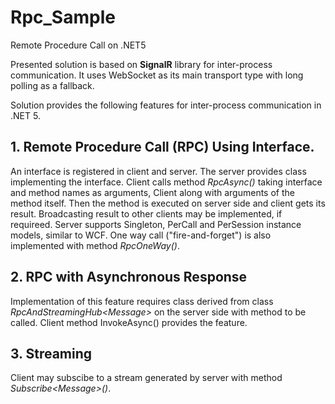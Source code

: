 # Rpc_Sample
Remote Procedure Call on .NET5

<p>
Presented solution is based on <b>SignalR</b> library for inter-process communication. It uses WebSocket as its main transport type 
with long polling as a fallback.
</p>
<p>
Solution provides the following features for inter-process communication in .NET 5.
</p>
<p>

## 1. Remote Procedure Call (RPC) Using Interface.
</p>
<p>
An interface is registered in client and server. 
The server provides class implementing the interface. 
Client calls method <i>RpcAsync()</i> taking interface and method names as arguments, 
Client along with arguments of the method itself.
Then the method is executed on server side and client gets its result.
Broadcasting result to other clients may be implemented, if requireed.
Server supports Singleton, PerCall and PerSession instance models, similar to WCF.
One way call ("fire-and-forget") is also implemented with method <i>RpcOneWay()</i>.
</p>
<p>

## 2. RPC with Asynchronous Response
</p>
<p>
Implementation of this feature requires class derived from class <i>RpcAndStreamingHub&lt;Message&gt;</i> on 
the server side with method to be called. Client method InvokeAsync() provides the feature.
</p>
<p>

## 3. Streaming
</p>
<p>
Client may subscibe to a stream generated by server with method <i>Subscribe&lt;Message&gt;()</i>.
</p>
